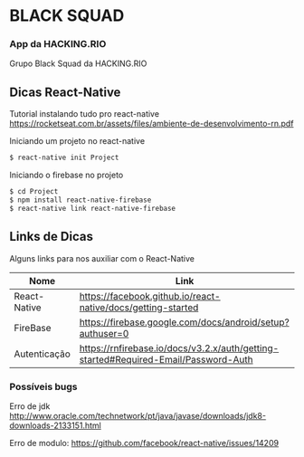 # BLACK SQUAD 
### App da HACKING.RIO 
Grupo Black Squad da HACKING.RIO

## Dicas React-Native
Tutorial instalando tudo pro react-native
https://rocketseat.com.br/assets/files/ambiente-de-desenvolvimento-rn.pdf

Iniciando um projeto no react-native
```sh
$ react-native init Project
```
Iniciando o firebase no projeto
```sh
$ cd Project
$ npm install react-native-firebase
$ react-native link react-native-firebase
```

## Links de Dicas

Alguns links para nos auxiliar com o React-Native

| Nome | Link |
| ------ | ------ |
| React-Native | https://facebook.github.io/react-native/docs/getting-started |
| FireBase | https://firebase.google.com/docs/android/setup?authuser=0 |
| Autenticação | https://rnfirebase.io/docs/v3.2.x/auth/getting-started#Required-Email/Password-Auth |

### Possíveis bugs

Erro de jdk
http://www.oracle.com/technetwork/pt/java/javase/downloads/jdk8-downloads-2133151.html

Erro de modulo:
https://github.com/facebook/react-native/issues/14209
